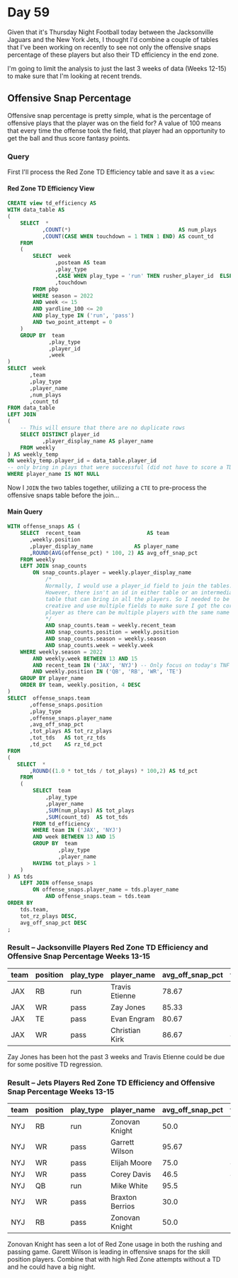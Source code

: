 # Day 59
Given that it's Thursday Night Football today between the Jacksonville Jaguars and the New York Jets, I thought I'd combine a couple of tables that I've been working on recently to see not only the offensive snaps percentage of these players but also their TD efficiency in the end zone.  

I'm going to limit the analysis to just the last 3 weeks of data (Weeks 12-15) to make sure that I'm looking at recent trends.

## Offensive Snap Percentage
Offensive snap percentage is pretty simple, what is the percentage of offensive plays that the player was on the field for? A value of 100 means that every time the offense took the field, that player had an opportunity to get the ball and thus score fantasy points.

### Query

First I'll process the Red Zone TD Efficiency table and save it as a `view`:

#### Red Zone TD Efficiency View
```sql
CREATE view td_efficiency AS
WITH data_table AS
(
	SELECT  *
	       ,COUNT(*)                                  AS num_plays
	       ,COUNT(CASE WHEN touchdown = 1 THEN 1 END) AS count_td
	FROM
	(
		SELECT  week
		       ,posteam AS team
		       ,play_type
		       ,CASE WHEN play_type = 'run' THEN rusher_player_id  ELSE receiver_player_id END AS player_id
		       ,touchdown
		FROM pbp
		WHERE season = 2022
		AND week <= 15
		AND yardline_100 <= 20
		AND play_type IN ('run', 'pass')
		AND two_point_attempt = 0
	)
	GROUP BY  team
	         ,play_type
	         ,player_id
	         ,week
)
SELECT  week
       ,team
       ,play_type
       ,player_name
       ,num_plays
       ,count_td
FROM data_table
LEFT JOIN
(
	-- This will ensure that there are no duplicate rows
	SELECT DISTINCT player_id
	       ,player_display_name AS player_name
	FROM weekly
) AS weekly_temp
ON weekly_temp.player_id = data_table.player_id
-- only bring in plays that were successful (did not have to score a TD)
WHERE player_name IS NOT NULL
```

Now I `JOIN` the two tables together, utilizing a `CTE` to pre-process the offensive snaps table before the join...

#### Main Query

```sql
WITH offense_snaps AS (
    SELECT  recent_team                     AS team
       ,weekly.position
       ,player_display_name             AS player_name
       ,ROUND(AVG(offense_pct) * 100, 2) AS avg_off_snap_pct
    FROM weekly
    LEFT JOIN snap_counts
        ON snap_counts.player = weekly.player_display_name
            /*
            Normally, I would use a player_id field to join the tables.
            However, there isn't an id in either table or an intermediate
            table that can bring in all the players. So I needed to be 
            creative and use multiple fields to make sure I got the correct
            player as there can be multiple players with the same name
            */
            AND snap_counts.team = weekly.recent_team
            AND snap_counts.position = weekly.position
            AND snap_counts.season = weekly.season
            AND snap_counts.week = weekly.week
    WHERE weekly.season = 2022
        AND weekly.week BETWEEN 13 AND 15
        AND recent_team IN ('JAX', 'NYJ') -- Only focus on today's TNF game
        AND weekly.position IN ('QB', 'RB', 'WR', 'TE')
    GROUP BY player_name
    ORDER BY team, weekly.position, 4 DESC
)
SELECT  offense_snaps.team
       ,offense_snaps.position
       ,play_type
       ,offense_snaps.player_name
       ,avg_off_snap_pct
       ,tot_plays AS tot_rz_plays
       ,tot_tds   AS tot_rz_tds
       ,td_pct    AS rz_td_pct
FROM 
(
   SELECT  *
       ,ROUND((1.0 * tot_tds / tot_plays) * 100,2) AS td_pct
    FROM
    (
        SELECT  team
            ,play_type
            ,player_name
            ,SUM(num_plays) AS tot_plays
            ,SUM(count_td)  AS tot_tds
        FROM td_efficiency
        WHERE team IN ('JAX', 'NYJ')
        AND week BETWEEN 13 AND 15
        GROUP BY  team
                ,play_type
                ,player_name
        HAVING tot_plays > 1
    )
) AS tds
    LEFT JOIN offense_snaps
        ON offense_snaps.player_name = tds.player_name
            AND offense_snaps.team = tds.team
ORDER BY 
    tds.team, 
    tot_rz_plays DESC, 
    avg_off_snap_pct DESC
;
```

### Result – Jacksonville Players Red Zone TD Efficiency and Offensive Snap Percentage Weeks 13-15
| team | position | play_type | player_name     | avg_off_snap_pct | tot_rz_plays | tot_rz_tds | rz_td_pct |
| :--- | :------- | :-------- | :-------------- | :--------------- | :----------- | :--------- | :-------- |
| JAX  | RB       | run       | Travis Etienne  | 78.67            | 10           | 0          | 0.0       |
| JAX  | WR       | pass      | Zay Jones       | 85.33            | 6            | 3          | 50.0      |
| JAX  | TE       | pass      | Evan Engram     | 80.67            | 5            | 2          | 40.0      |
| JAX  | WR       | pass      | Christian Kirk  | 86.67            | 4            | 0          | 0.0       |

Zay Jones has been hot the past 3 weeks and Travis Etienne could be due for some positive TD regression. 

### Result – Jets Players Red Zone TD Efficiency and Offensive Snap Percentage Weeks 13-15
| team | position | play_type | player_name     | avg_off_snap_pct | tot_rz_plays | tot_rz_tds | rz_td_pct |
| :--- | :------- | :-------- | :-------------- | :--------------- | :----------- | :--------- | :-------- |
| NYJ  | RB       | run       | Zonovan Knight  | 50.0             | 6            | 1          | 16.67     |
| NYJ  | WR       | pass      | Garrett Wilson  | 95.67            | 5            | 0          | 0.0       |
| NYJ  | WR       | pass      | Elijah Moore    | 75.0             | 4            | 0          | 0.0       |
| NYJ  | WR       | pass      | Corey Davis     | 46.5             | 4            | 0          | 0.0       |
| NYJ  | QB       | run       | Mike White      | 95.5             | 3            | 1          | 33.33     |
| NYJ  | WR       | pass      | Braxton Berrios | 30.0             | 3            | 0          | 0.0       |
| NYJ  | RB       | pass      | Zonovan Knight  | 50.0             | 2            | 0          | 0.0       |

Zonovan Knight has seen a lot of Red Zone usage in both the rushing and passing game. Garett Wilson is leading in offensive snaps for the skill position players. Combine that with high Red Zone attempts without a TD and he could have a big night.